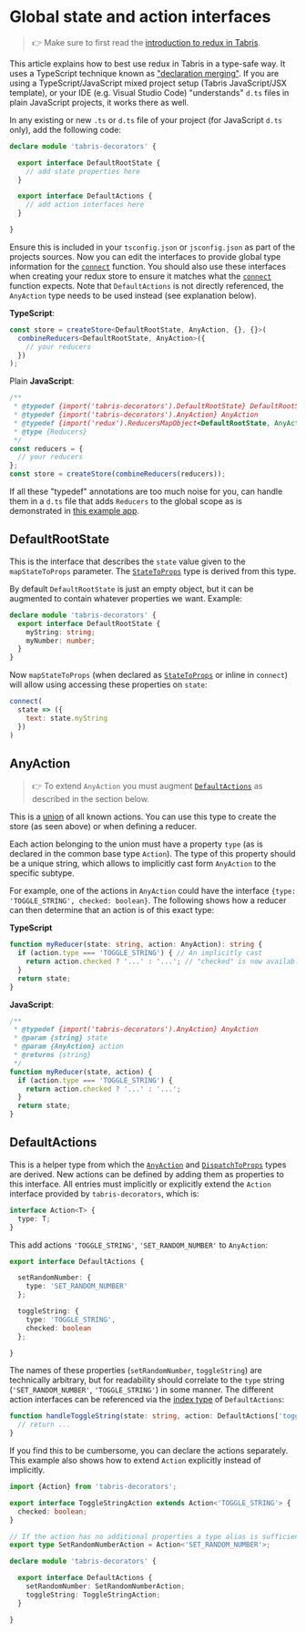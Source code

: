 ---
---
# Global state and action interfaces

> :point_right: Make sure to first read the [introduction to redux in Tabris](./index.md).

This article explains how to best use redux in Tabris in a type-safe way. It uses a TypeScript technique known as ["declaration merging"](https://www.typescriptlang.org/docs/handbook/declaration-merging.html). If you are using a TypeScript/JavaScript mixed project setup (Tabris JavaScript/JSX template), or your IDE (e.g. Visual Studio Code) "understands" `d.ts` files in plain JavaScript projects, it works there as well.

In any existing or new `.ts` or `d.ts` file of your project (for JavaScript `d.ts` only), add the following code:

```ts
declare module 'tabris-decorators' {

  export interface DefaultRootState {
    // add state properties here
  }

  export interface DefaultActions {
    // add action interfaces here
  }

}
```

Ensure this is included in your `tsconfig.json` or `jsconfig.json` as part of the projects sources. Now you can edit the interfaces to provide global type information for the [`connect`](./@connect.md) function. You should also use these interfaces when creating your redux store to ensure it matches what the [`connect`](./@connect.md)  function expects. Note that `DefaultActions` is not directly referenced, the `AnyAction` type needs to be used instead (see explanation below).

**TypeScript**:
```ts
const store = createStore<DefaultRootState, AnyAction, {}, {}>(
  combineReducers<DefaultRootState, AnyAction>({
    // your reducers
  })
);
```

Plain **JavaScript**:
```js
/**
 * @typedef {import('tabris-decorators').DefaultRootState} DefaultRootState
 * @typedef {import('tabris-decorators').AnyAction} AnyAction
 * @typedef {import('redux').ReducersMapObject<DefaultRootState, AnyAction>} Reducers
 * @type {Reducers}
 */
const reducers = {
  // your reducers
};
const store = createStore(combineReducers(reducers));
```

If all these "typedef" annotations are too much noise for you, can handle them in a `d.ts` file that adds `Reducers` to the global scope as is demonstrated in [this example app](https://github.com/eclipsesource/tabris-decorators/blob/master/examples/connect-js/src/types.d.ts).

## DefaultRootState

This is the interface that describes the `state` value given to the `mapStateToProps` parameter. The [`StateToProps`](./@connect.md#mapstatetoprops) type is derived from this type.

By default `DefaultRootState` is just an empty object, but it can be augmented to contain whatever properties we want. Example:

```ts
declare module 'tabris-decorators' {
  export interface DefaultRootState {
    myString: string;
    myNumber: number;
  }
}
```

Now `mapStateToProps` (when declared as [`StateToProps`](#statetoprops) or inline in `connect`) will allow using accessing these properties on `state`:

```js
connect(
  state => ({
    text: state.myString
  })
)
```

## AnyAction

> :point_right: To extend `AnyAction` you must augment [`DefaultActions`](#defaultactions) as described in the section below.

This is a [union](https://www.typescriptlang.org/docs/handbook/advanced-types.html#union-types) of all known actions. You can use this type to create the store (as seen above) or when defining a reducer.

Each action belonging to the union must have a property `type` (as is declared in the common base type `Action`). The type of this property should be a unique string, which allows to implicitly cast form `AnyAction` to the specific subtype.

For example, one of the actions in `AnyAction` could have the interface `{type: 'TOGGLE_STRING', checked: boolean}`. The following shows how a reducer can then determine that an action is of this exact type:

**TypeScript**

```ts
function myReducer(state: string, action: AnyAction): string {
  if (action.type === 'TOGGLE_STRING') { // An implicitly cast
    return action.checked ? '...' : '...'; // "checked" is now available
  }
  return state;
}
```

**JavaScript**:

```js
/**
 * @typedef {import('tabris-decorators').AnyAction} AnyAction
 * @param {string} state
 * @param {AnyAction} action
 * @returns {string}
 */
function myReducer(state, action) {
  if (action.type === 'TOGGLE_STRING') {
    return action.checked ? '...' : '...';
  }
  return state;
}
```

## DefaultActions

This is a helper type from which the [`AnyAction`](#anyaction) and [`DispatchToProps`](./@connect.md#mapdispatchtoprops) types are derived. New actions can be defined by adding them as properties to this interface. All entries must implicitly or explicitly extend the `Action` interface provided by `tabris-decorators`, which is:

```ts
interface Action<T> {
  type: T;
}
```

This add actions `'TOGGLE_STRING'`, `'SET_RANDOM_NUMBER'` to `AnyAction`:

```ts
export interface DefaultActions {

  setRandomNumber: {
    type: 'SET_RANDOM_NUMBER'
  };

  toggleString: {
    type: 'TOGGLE_STRING',
    checked: boolean
  };

}
```

The names of these properties (`setRandomNumber`, `toggleString`) are technically arbitrary, but for readability should correlate to the `type` string (`'SET_RANDOM_NUMBER'`, `'TOGGLE_STRING'`) in some manner. The different action interfaces can be referenced via the [index type](https://www.typescriptlang.org/docs/handbook/advanced-types.html#index-types) of `DefaultActions`:

```ts
function handleToggleString(state: string, action: DefaultActions['toggleString']): string {
  // return ...
}
```

If you find this to be cumbersome, you can declare the actions separately. This example also shows how to extend `Action` explicitly instead of implicitly.

```ts
import {Action} from 'tabris-decorators';

export interface ToggleStringAction extends Action<'TOGGLE_STRING'> {
  checked: boolean;
}

// If the action has no additional properties a type alias is sufficient:
export type SetRandomNumberAction = Action<'SET_RANDOM_NUMBER'>;

declare module 'tabris-decorators' {

  export interface DefaultActions {
    setRandomNumber: SetRandomNumberAction;
    toggleString: ToggleStringAction;
  }

}
```

